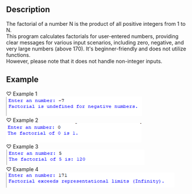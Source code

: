 ## Description
The factorial of a number N is the product of all positive integers from 1 to N.  
This  program calculates factorials for user-entered numbers, providing clear messages for various input scenarios, including zero, negative, and very large numbers (above 170). It's beginner-friendly and does not utilize functions.  
However, please note that it does not handle non-integer inputs.  
## Example
♡ Example 1    
<img src="example1.png">  
♡ Example 2  
<img src="example2.png">  
♡ Example 3  
<img src="example3.png">  
♡ Example 4  
<img src="example4.png">
